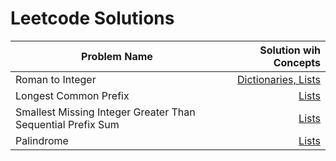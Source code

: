 # Leetcode Solutions

| Problem  Name        | Solution wih Concepts                                | 
| -------------------------------- |-----------------------------------------:|
| Roman to Integer              | [Dictionaries, Lists](https://github.com/anushriiyer/leetcode_solutions/blob/main/13.%20Roman%20to%20Integer.py)|
| Longest Common Prefix      | [Lists](https://github.com/anushriiyer/leetcode_solutions/blob/main/14.%20Longest%20Common%20Prefix.py)   |
| Smallest Missing Integer Greater Than Sequential Prefix Sum | [Lists](https://github.com/anushriiyer/leetcode_solutions/blob/main/2996.%20Smallest%20Missing%20Integer%20Greater%20Than%20Sequential%20Prefix%20Sum.py)
| Palindrome | [Lists](https://github.com/anushriiyer/leetcode_solutions/blob/main/9.%20Palindrome.py)|
